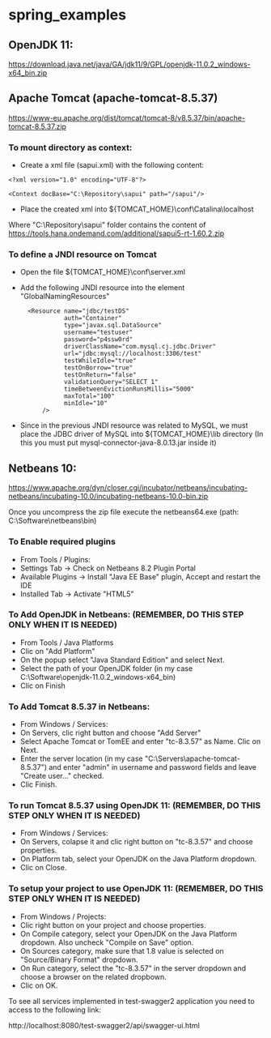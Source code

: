 # spring_examples

## OpenJDK 11:

https://download.java.net/java/GA/jdk11/9/GPL/openjdk-11.0.2_windows-x64_bin.zip

## Apache Tomcat (apache-tomcat-8.5.37)

https://www-eu.apache.org/dist/tomcat/tomcat-8/v8.5.37/bin/apache-tomcat-8.5.37.zip

### To mount directory as context:
- Create a xml file (sapui.xml) with the following content:
```
<?xml version="1.0" encoding="UTF-8"?>

<Context docBase="C:\Repository\sapui" path="/sapui"/>
```
- Place the created xml into ${TOMCAT_HOME}\conf\Catalina\localhost

Where "C:\Repository\sapui" folder contains the content of https://tools.hana.ondemand.com/additional/sapui5-rt-1.60.2.zip

### To define a JNDI resource on Tomcat

- Open the file ${TOMCAT_HOME}\conf\server.xml
- Add the following JNDI resource into the element "GlobalNamingResources"

        <Resource name="jdbc/testDS"
                  auth="Container"
                  type="javax.sql.DataSource"
                  username="testuser"
                  password="p4ssw0rd"
                  driverClassName="com.mysql.cj.jdbc.Driver"
                  url="jdbc:mysql://localhost:3306/test"
                  testWhileIdle="true"
                  testOnBorrow="true"
                  testOnReturn="false"
                  validationQuery="SELECT 1"
                  timeBetweenEvictionRunsMillis="5000"
                  maxTotal="100"
                  minIdle="10"
            />    

- Since in the previous JNDI resource was related to MySQL, we must place the JDBC driver of MySQL into ${TOMCAT_HOME}\lib directory (In this you must put mysql-connector-java-8.0.13.jar inside it)

## Netbeans 10:

https://www.apache.org/dyn/closer.cgi/incubator/netbeans/incubating-netbeans/incubating-10.0/incubating-netbeans-10.0-bin.zip

Once you uncompress the zip file execute the netbeans64.exe (path: C:\Software\netbeans\bin)

### To Enable required plugins

* From Tools / Plugins:
* Settings Tab -> Check on Netbeans 8.2 Plugin Portal
* Available Plugins -> Install "Java EE Base" plugin, Accept and restart the IDE
* Installed Tab -> Activate "HTML5"

### To Add OpenJDK in Netbeans: (REMEMBER, DO THIS STEP ONLY WHEN IT IS NEEDED)

* From Tools / Java Platforms
* Clic on "Add Platform"
* On the popup select "Java Standard Edition" and select Next.
* Select the path of your OpenJDK folder (in my case C:\Software\openjdk-11.0.2_windows-x64_bin)
* Clic on Finish

### To Add Tomcat 8.5.37 in Netbeans:

* From Windows / Services:
* On Servers, clic right button and choose "Add Server"
* Select Apache Tomcat or TomEE and enter "tc-8.3.57" as Name. Clic on Next.
* Enter the server location (in my case "C:\Servers\apache-tomcat-8.5.37") and enter "admin" in username and password fields and leave "Create user..." checked.
* Clic Finish.

### To run Tomcat 8.5.37 using OpenJDK 11: (REMEMBER, DO THIS STEP ONLY WHEN IT IS NEEDED)

* From Windows / Services:
* On Servers, colapse it and clic right button on "tc-8.3.57" and choose properties.
* On Platform tab, select your OpenJDK on the Java Platform dropdown.
* Clic on Close.

### To setup your project to use OpenJDK 11: (REMEMBER, DO THIS STEP ONLY WHEN IT IS NEEDED)
* From Windows / Projects:
* Clic right button on your project and choose properties.
* On Compile category, select your OpenJDK on the Java Platform dropdown. Also uncheck "Compile on Save" option.
* On Sources category, make sure that 1.8 value is selected on "Source/Binary Format" dropdown.
* On Run category, select the "tc-8.3.57" in the server dropdown and choose a browser on the related dropbown.
* Clic on OK.

To see all services implemented in test-swagger2 application you need to access to the following link:

http://localhost:8080/test-swagger2/api/swagger-ui.html